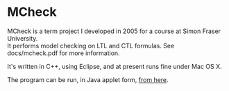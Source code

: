 MCheck
===========

MCheck is a term project I developed in 2005 for a course at Simon Fraser University.  
It performs model checking on LTL and CTL formulas.
See docs/mcheck.pdf for more information.

It's written in C++, using Eclipse, and at present runs fine under Mac OS X.

The program can be run, in Java applet form, [from here](http://www.cs.ubc.ca/~jpsember/mcheck.html).
